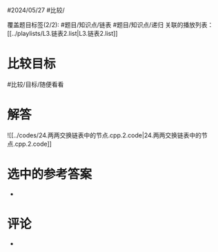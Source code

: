 #2024/05/27 #比较/

覆盖题目标签(2/2):  #题目/知识点/链表 #题目/知识点/递归
关联的播放列表：[[../playlists/L3.链表2.list|L3.链表2.list]]

# 比较目标

#比较/目标/随便看看 

# 解答

![[../codes/24.两两交换链表中的节点.cpp.2.code|24.两两交换链表中的节点.cpp.2.code]]

# 选中的参考答案

-

# 评论

-